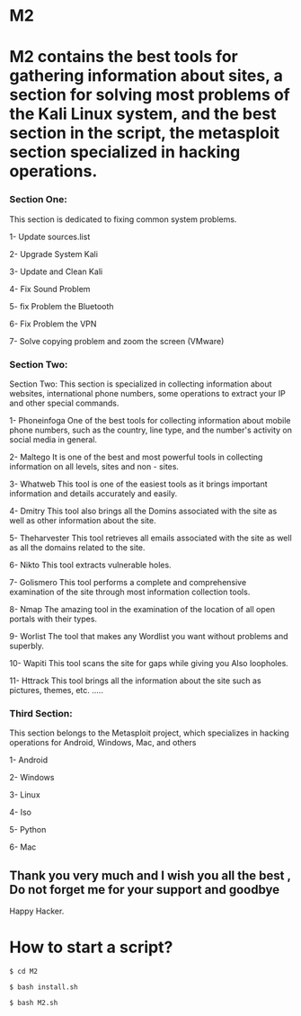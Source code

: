 # M2

# M2 contains the best tools for gathering information about sites, a section for solving most problems of the Kali Linux system, and the best section in the script, the metasploit section specialized in hacking operations.

### Section One:
This section is dedicated to fixing common system problems.

1- Update sources.list

2- Upgrade System Kali

3- Update and Clean Kali

4- Fix Sound Problem

5- fix Problem the Bluetooth

6- Fix Problem the VPN

7- Solve copying problem and zoom the screen (VMware)

### Section Two:
Section Two:
This section is specialized in collecting information about websites, international phone numbers, some operations to extract your IP and other special commands.

1- Phoneinfoga
One of the best tools for collecting information about mobile phone numbers, such as the country, line type, and the number's activity on social media in general.

2- Maltego 
It is one of the best and most powerful tools in collecting information on all levels, sites and non - sites.

3- Whatweb
This tool is one of the easiest tools as it brings important information and details accurately and easily.

4- Dmitry
This tool also brings all the Domins associated with the site as well as other information about the site.

5- Theharvester
This tool retrieves all emails associated with the site as well as all the domains related to the site.

6- Nikto
This tool extracts vulnerable holes.

7- Golismero 
This tool performs a complete and comprehensive examination of the site through most information collection tools.

8- Nmap
The amazing tool in the examination of the location of all open portals with their types.

9- Worlist
The tool that makes any Wordlist you want without problems and superbly.

10- Wapiti 
This tool scans the site for gaps while giving you
Also loopholes.

11- Httrack
This tool brings all the information about the site such as pictures, themes, etc. .....

### Third Section:
This section belongs to the Metasploit project, which specializes in hacking operations for Android, Windows, Mac, and others

1- Android

2- Windows

3- Linux

4- Iso

5- Python

6- Mac

## Thank you very much and I wish you all the best , Do not forget me for your support and goodbye

Happy Hacker.


# How to start a script?
```
$ cd M2

$ bash install.sh

$ bash M2.sh

